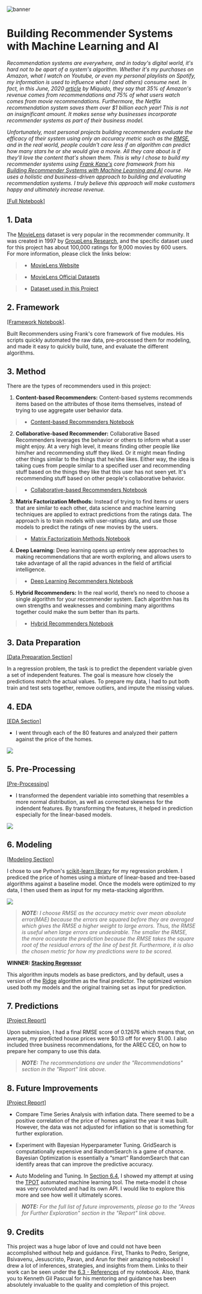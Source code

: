 ![banner](https://raw.githubusercontent.com/villafue/Capstone_2_MovieLens/7aa6f7dfc758b781b43f2822c67bd9139d5e95f9/Pictures/README/KNOW%20WHAT%20THEY%20LIKE%20BB.svg)
# Building Recommender Systems with Machine Learning and AI

*Recommendation systems are everywhere, and in today's digital world, it's hard not to be apart of a system's algorithm. Whether it's my purchases on Amazon, what I watch on Youtube, or even my personal playlists on Spotify, my information is used to influence what I (and others) consume next. In fact, in this June, 2020 [article](https://medium.com/swlh/we-know-what-you-like-perks-of-recommendation-systems-in-business-5f227bb6d09) by Miquido, they say that 35% of Amazon's revenue comes from recommendations and 75% of what users watch comes from movie recommendations. Furthermore, the Netflix recommendation system saves them over $1 billion each year! This is not an insignificant amount. It makes sense why businesses incorporate recommender systems as part of their business model.*

*Unfortunately, most personal projects building recommenders evaluate the efficacy of their system using only an accuracy metric such as the [RMSE](https://www.statisticshowto.com/probability-and-statistics/regression-analysis/rmse-root-mean-square-error/), and in the real world, people couldn't care less if an algorithm can predict how many stars he or she would give a movie. All they care about is if they'll love the content that's shown them. This is why I chose to build my recommender systems using [Frank Kane's](https://www.linkedin.com/in/fkane/?trk=lil_course) core framework from his [Building Recommender Systems with Machine Learning and AI](https://www.linkedin.com/learning/building-recommender-systems-with-machine-learning-and-ai/install-anaconda-review-course-materials-and-create-movie-recommendations?u=36492188) course. He uses a holistic and business-driven approach to building and evaluating recommendation systems. I truly believe this approach will make customers happy and ultimately increase revenue.*  

[[Full Notebook]](https://colab.research.google.com/github/villafue/Capstone_2_MovieLens/blob/main/MovieLens.ipynb)

## 1. Data

The [MovieLens](https://en.wikipedia.org/wiki/MovieLens) dataset is very popular in the recommender community. It was created in 1997 by [GroupLens Research](https://grouplens.org/), and the specific dataset used for this project has about 100,000 ratings for 9,000 movies by 600 users. For more information, please click the links below:

> * [MovieLens Website](https://movielens.org/)

> * [MovieLens Official Datasets](https://grouplens.org/datasets/movielens/)

> * [Dataset used in this Project](https://github.com/villafue/Capstone_2_MovieLens/tree/main/Data)

## 2. Framework

[[Framework Notebook]](https://colab.research.google.com/github/villafue/Capstone_2_MovieLens/blob/main/Notebook/4_Framework.ipynb).

Built Recommenders using Frank's core framework of five modules. His scripts quickly automated the raw data, pre-processed them for modeling, and made it easy to quickly build, tune, and evaluate the different algorithms. 

## 3. Method

There are the types of recommenders used in this project:

1. **Content-based Recommenders:** Content-based systems recommends items based on the attributes of those items themselves, instead of trying to use aggregate user behavior data.

> * [Content-based Recommenders Notebook](https://colab.research.google.com/github/villafue/Capstone_2_MovieLens/blob/main/Notebook/5_Content_Based_Recommenders.ipynb)

2. **Collaborative-based Recommender:** Collaborative Based Recommenders leverages the behavior or others to inform what a user might enjoy. At a very high level, it means finding other people like him/her and recommending stuff they liked. Or it might mean finding other things similar to the things that he/she likes. Either way, the idea is taking cues from people similar to a specified user and recommending stuff based on the things they like that this user has not seen yet. It's recommending stuff based on other people's collaborative behavior.

> * [Collaborative-based Recommenders Notebook](https://colab.research.google.com/github/villafue/Capstone_2_MovieLens/blob/main/Notebook/6_Collaborative_Based_Recommenders.ipynb#collaborative)

3. **Matrix Factorization Methods:** Instead of trying to find items or users that are similar to each other, data science and machine learning techniques are applied to extract predictions from the ratings data. The approach is to train models with user-ratings data, and use those models to predict the ratings of new movies by the users.

> * [Matrix Factorizatioin Methods Notebook](https://colab.research.google.com/github/villafue/Capstone_2_MovieLens/blob/main/Notebook/7_Matrix_Factorization_Methods.ipynb#matrix)

4. **Deep Learning:** Deep learning opens up entirely new approaches to making recommendations that are worth exploring, and allows users to take advantage of all the rapid advances in the field of artificial intelligence.

> * [Deep Learning Recommenders Notebook](https://colab.research.google.com/github/villafue/Capstone_2_MovieLens/blob/main/Notebook/8_Deep_Learning.ipynb#deep_learning)

5. **Hybrid Recommenders:** In the real world, there’s no need to choose a single algorithm for your recommender system. Each algorithm has its own strengths and weaknesses and combining many algorithms together could make the sum better than its parts.

> * [Hybrid Recommenders Notebook](https://colab.research.google.com/github/villafue/Capstone_2_MovieLens/blob/main/Notebook/9_Hybrid.ipynb#hybrid)

## 3. Data Preparation 

[[Data Preparation Section]](https://colab.research.google.com/github/villafue/Capstone_1-_Predict_House_Prices/blob/master/House_Price.ipynb#data_preparation)

In a regression problem, the task is to predict the dependent variable given a set of independent features. The goal is measure how closely the predictions match the actual values. To prepare my data, I had to put both train and test sets together, remove outliers, and impute the missing values. 

## 4. EDA

[[EDA Section]](https://colab.research.google.com/github/villafue/Capstone_1-_Predict_House_Prices/blob/master/House_Price.ipynb#exploratory_data_analysis)

* I went through each of the 80 features and analyzed their pattern against the price of the homes.

![](https://raw.githubusercontent.com/villafue/Capstone_1-_Predict_House_Prices/master/Pictures/EDA_BsmtQual.png)

## 5. Pre-Processing

[[Pre-Processing]](https://colab.research.google.com/github/villafue/Capstone_1-_Predict_House_Prices/blob/master/House_Price.ipynb#target_variable)

* I transformed the dependent variable into something that resembles a more normal distribution, as well as corrected skewness for the indendent features. By transforming the features, it helped in prediction especially for the linear-based models. 

![](https://raw.githubusercontent.com/villafue/Capstone_1-_Predict_House_Prices/master/Pictures/SalePrice%20Transformed.png)

## 6. Modeling

[[Modeling Section]](https://colab.research.google.com/github/villafue/Capstone_1-_Predict_House_Prices/blob/master/House_Price.ipynb#modeling)

I chose to use Python's [scikit-learn library](https://scikit-learn.org/stable/) for my regression problem. I prediced the price of homes using a mixture of linear-based and tree-based algorithms against a baseline model. Once the models were optimized to my data, I then used them as input for my meta-stacking algorithm.

![](https://raw.githubusercontent.com/villafue/Capstone_1-_Predict_House_Prices/master/Pictures/Final%20Table.png)

>***NOTE:** I choose RMSE as the accuracy metric over mean absolute error(MAE) because the errors are squared before they are averaged which gives the RMSE a higher weight to large errors. Thus, the RMSE is useful when large errors are undesirable. The smaller the RMSE, the more accurate the prediction because the RMSE takes the square root of the residual errors of the line of best fit. Furthermore, it is also the chosen metric for how my predictions were to be scored.*

**WINNER: [Stacking Regressor](https://scikit-learn.org/stable/modules/generated/sklearn.ensemble.StackingRegressor.html)**

This algorithm inputs models as base predictors, and by default, uses a version of the [Ridge](https://scikit-learn.org/stable/modules/generated/sklearn.linear_model.RidgeCV.html#sklearn.linear_model.RidgeCV) algorithm as the final predictor. The optimized version used both my models and the original training set as input for prediction.  

## 7. Predictions

[[Project Report]](https://github.com/villafue/Capstone_1-_Predict_House_Prices/blob/master/Final/Capstone%201%20Final%20Report%203Feb21.pdf)

Upon submission, I had a final RMSE score of 0.12676 which means that, on average, my predicted house prices were $0.13 off for every $1.00. I also included three business recommendations, for the AREC CEO, on how to prepare her company to use this data.

>***NOTE:** The recommendations are under the "Recommendations" section in the "Report" link above.*

## 8. Future Improvements

[[Project Report]](https://github.com/villafue/Capstone_1-_Predict_House_Prices/blob/master/Final/Capstone%201%20Final%20Report%203Feb21.pdf)

* Compare Time Series Analysis with inflation data. There seemed to be a positive correlation of the price of homes against the year it was built. However, the data was not adjusted for inflation so that is something for further exploration.

* Experiment with Bayesian Hyperparameter Tuning. GridSearch is computationally expensive and RandomSearch is a game of chance. Bayesian Optimization is essentially a “smart” RandomSearch that can identify areas that can improve the predictive accuracy.   

* Auto Modeling and Tuning. In [Section 6.4](https://colab.research.google.com/github/villafue/Capstone_1-_Predict_House_Prices/blob/master/House_Price.ipynb#TPOT), I showed my attempt at using the [TPOT](http://epistasislab.github.io/tpot/) automated machine learning tool. The meta-model it chose was very convoluted and had its own API. I would like to explore this more and see how well it ultimately scores.

>***NOTE:** For the full list of future improvements, please go to the "Areas for Further Exploration" section in the "Report" link above.*

## 9. Credits

This project was a huge labor of love and could not have been accomplished without help and guidance. First, Thanks to Pedro, Serigne, Bsivavenu, Jesuscristo, Pavan, and Arun for their amazing notebooks! I drew a lot of inferences, strategies, and insights from them. Links to their work can be seen under the [6.3 - References](https://colab.research.google.com/github/villafue/Capstone_1-_Predict_House_Prices/blob/master/House_Price.ipynb#references) of my notebook. Also, thank you to Kenneth Gil Pascual for his mentoring and guidance has been absolutely invaluable to the quality and completion of this project.




